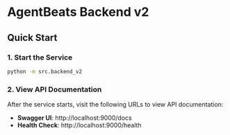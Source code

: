 # AgentBeats Backend v2

## Quick Start

### 1. Start the Service
```bash
python -m src.backend_v2
```

### 2. View API Documentation
After the service starts, visit the following URLs to view API documentation:

- **Swagger UI**: http://localhost:9000/docs
- **Health Check**: http://localhost:9000/health
